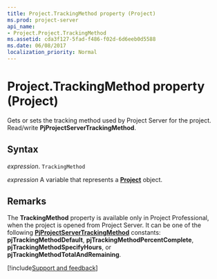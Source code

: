 ```yaml
---
title: Project.TrackingMethod property (Project)
ms.prod: project-server
api_name:
- Project.Project.TrackingMethod
ms.assetid: cda3f127-5fad-f486-f02d-6d6eeb0d5588
ms.date: 06/08/2017
localization_priority: Normal
---
```



# Project.TrackingMethod property (Project)

Gets or sets the tracking method used by Project Server for the project. Read/write  **PjProjectServerTrackingMethod**.


## Syntax

_expression_. `TrackingMethod`

_expression_ A variable that represents a **[Project](project.project.md)** object.


## Remarks

The  **TrackingMethod** property is available only in Project Professional, when the project is opened from Project Server. It can be one of the following **[PjProjectServerTrackingMethod](Project.PjProjectServerTrackingMethod.md)** constants: **pjTrackingMethodDefault**, **pjTrackingMethodPercentComplete**, **pjTrackingMethodSpecifyHours**, or **pjTrackingMethodTotalAndRemaining**.

[!include[Support and feedback](~/includes/feedback-boilerplate.md)]
